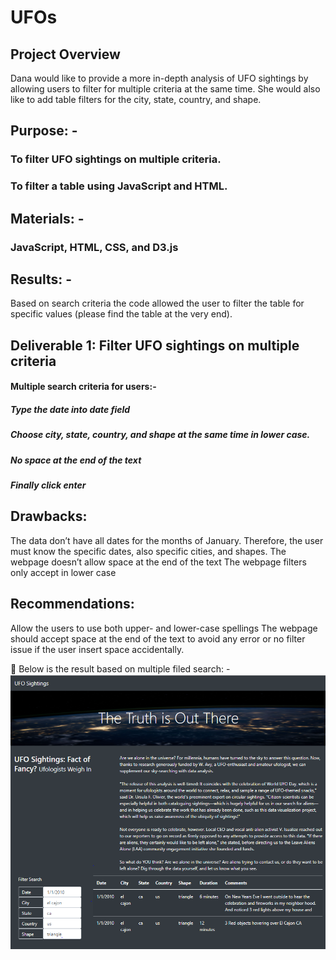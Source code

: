 # UFOs
## Project Overview
Dana would like to provide a more in-depth analysis of UFO sightings by allowing users to filter for multiple criteria at the same time. 
She would also like to add table filters for the city, state, country, and shape.

## Purpose: - 
### To filter UFO sightings on multiple criteria. 
### To filter a table using JavaScript and HTML. 

## Materials: - 
### JavaScript, HTML, CSS, and D3.js

## Results: - 
Based on search criteria the code allowed the user to filter the table for specific values (please find the table at the very end). 

## Deliverable 1: Filter UFO sightings on multiple criteria 
#### Multiple search criteria for users:- 
##### Type the date into date field
##### Choose city, state, country, and shape at the same time in lower case.  
##### No space at the end of the text 
##### Finally click enter 

## Drawbacks:
The data don’t have all dates for the months of January. Therefore, the user must know the specific dates, also specific cities, and shapes. 
The webpage doesn’t allow space at the end of the text 
The webpage filters only accept in lower case 

## Recommendations: 
Allow the users to use both upper- and lower-case spellings 
The webpage should accept space at the end of the text to avoid any error or no filter issue if the user insert space accidentally.  

	Below is the result based on multiple filed search: - 
![](Filter_multiplePNG.PNG)